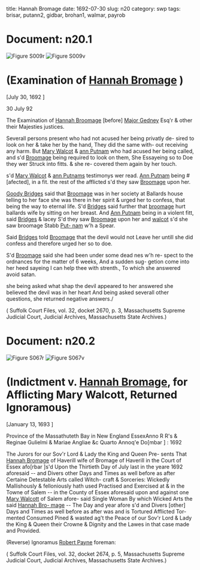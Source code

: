 title: Hannah Bromage
date: 1692-07-30
slug: n20
category: swp
tags: brisar, putann2, gidbar, brohan1, walmar, payrob




# Document: n20.1

![Figure S009r](/assets/thumb/S009r.jpg)
![Figure S009v](/assets/thumb/S009v.jpg)

# (Examination of [Hannah Bromage](/tag/brohan1.html) )

[July 30, 1692 ]

30 July  92

The Examination of [Hannah Broomage](/tag/brohan1.html) [before]  [Major Gedney](/tag/gidbar.html) Esq'r & other their Majesties justices.

Severall persons present who had not acused her being privatly de-  sired to look on her & take her by the hand, They did the same with-  out receiving any harm. But [Mary Walcot](/tag/walmar.html) & [ann Putnam](/tag/putann2.html) who had  acused her being called, and s'd [Broomage](/tag/brohan1.html) being required to look on  them, She Essayeing so to Doe they wer Struck into fitts. & she re-  covered them again by her touch.

s'd [Mary Walcot](/tag/walmar.html) & [ann Putnams](/tag/putann2.html)  testimonys wer read. [Ann Putnam](/tag/putann2.html) being #[afected], in a fit. the rest  of the afflicted s'd they saw [Broomage](/tag/brohan1.html) upon her.

[Goody Bridges](/tag/brisar.html) said that [Broomage](/tag/brohan1.html) was in her society at Ballards  house telling to her face she was there in her spirit & urged her to  confess, that being the way to eternal life. S'd [Bridges](/tag/brisar.html) said further  that [broomage](/tag/brohan1.html) hurt ballards wife by sitting on her breast. And [Ann Putnam](/tag/putann2.html) being in a violent fitt, said [Bridges](/tag/brisar.html) & lacey S'd they saw  [Broomage](/tag/brohan1.html) upon her and [walcot](/tag/walmar.html) s'd she saw broomage Stabb [Put- nam](/tag/putann2.html) w'h a Spear.

Said [Bridges](/tag/brisar.html) told [Broomage](/tag/brohan1.html) that the devil would  not Leave her untill she did confess and therefore urged her so to  doe.

S'd [Broomage](/tag/brohan1.html) said she had been under some dead nes w'h re-  spect to the ordnances for the matter of 6 weeks, And a sudden sug-  getion come into her heed sayeing I can help thee with strenth., To  which she answered avoid satan.

she being asked what shap the devil appeared to her answered  she believed the devil was in her heart And being asked severall other  questions, she returned negative answers./

( Suffolk Court Files, vol. 32, docket 2670, p. 3, Massachusetts Supreme Judicial Court, Judicial Archives, Massachusetts State Archives.)


# Document: n20.2

![Figure S067r](/assets/thumb/S067r.jpg)
![Figure S067v](/assets/thumb/S067v.jpg)

# (Indictment v. [Hannah Bromage](/tag/brohan1.html), for Afflicting Mary Walcott, Returned Ignoramous)

[January 13, 1693 ]

Province of the Massathuteth  Bay in New England  EssexAnno R R's & Reginae Gulielmi  & Mariae Angliae &c Quarto  Annoq'e Do[mbar ] : 1692

The Jurors for our Sov'r Lord & Lady the King and Queen Pre-  sents That [Hannah Bromage](/tag/brohan1.html) of Haverill wife of Bromage of  Haverill in the Court of Essex afo[rbar ]s'd Upon the Thirtieth Day of July last in the yeare 1692 aforesaid -- and Divers other Days and  Times as well before as after Certaine Detestable Arts called Witch-  craft & Sorceries: Wickedly Mallishously & felloniously hath used  Practised and Exercised at & in the Towne of Salem -- in the County  of Essex aforesaid upon and against one [Mary Walcott](/tag/walmar.html) of Salem afore-  said Single Woman By which Wicked Arts the said [Hannah Bro- mage](/tag/brohan1.html) -- The Day and year afore s'd and Divers [other] Days and  Times as well before as after was and is Tortured Afflicted Tor-  mented Consumed Pined & wasted ag't the Peace of our Sov'r Lord  & Lady the King & Queen their Crowne & Dignity and the Lawes  in that case made and Provided.

(Reverse) Ignoramus [Robert Payne](/tag/payrob.html) foreman:

( Suffolk Court Files, vol. 32, docket 2674, p. 5, Massachusetts Supreme Judicial Court, Judicial Archives, Massachusetts State Archives.)
